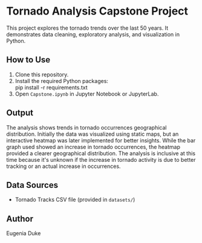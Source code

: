 # Tornado Analysis Capstone Project

This project explores the tornado trends over the last 50 years. It demonstrates data cleaning, exploratory analysis, and visualization in Python.

## How to Use
1. Clone this repository.
2. Install the required Python packages:  
    pip install -r requirements.txt
3. Open `Capstone.ipynb` in Jupyter Notebook or JupyterLab.

## Output
The analysis shows trends in tornado occurrences geographical distribution. Initially the data was visualized using static maps, but an interactive heatmap was later implemented for better insights.  While the bar graph used showed an increase in tornado occurrences, the heatmap provided a clearer geographical distribution.  The analysis is inclusive at this time because it's unknown if the increase in tornado activity is due to better tracking or an actual increase in occurrences.

## Data Sources
- Tornado Tracks CSV file (provided in `datasets/`)

## Author
Eugenia Duke

